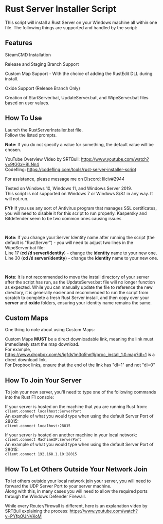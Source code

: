# Rust Server Installer Script

This script will install a Rust Server on your Windows machine all within one file. The following things are supported and handled by the script:

## Features
SteamCMD Installation

Release and Staging Branch Support

Custom Map Support - With the choice of adding the RustEdit DLL during install.

Oxide Support (Release Branch Only)

Creation of StartServer.bat, UpdateServer.bat, and WipeServer.bat files based on user values.

## How To Use
Launch the RustServerInstaller.bat file.  
Follow the listed prompts.  

**Note:** If you do not specify a value for something, the default value will be chosen.  

YouTube Overview Video by SRTBull: https://www.youtube.com/watch?v=9tG0xH8LNn4  
Codefling: https://codefling.com/tools/rust-server-installer-script  

For assistance, please message me on Discord: lilciv#2944  

Tested on Windows 10, Windows 11, and Windows Server 2019.  
This script is not supported on Windows 7 or Windows 8/8.1 in any way. It will not run.

**FYI:** If you use any sort of Antivirus program that manages SSL certificates, you will need to disable it for this script to run properly. Kaspersky and Bitdefender seem to be two common ones causing issues.

</br>

**Note:** If you change your Server Identity name after running the script (the default is "RustServer") - you will need to adjust two lines in the WipeServer.bat file:  
Line 17 (**cd /d server/identity**) - change the **identity** name to your new one.  
Line 30 (**cd /d server/identity**) - change the **identity** name to your new one.

</br>

**Note:** It is not recommended to move the install directory of your server after the script has run, as the UpdateServer.bat file will no longer function as expected. While you can manually update the file to reference the new directory, it is generally easier and recommended to run the script from scratch to complete a fresh Rust Server install, and then copy over your **server** and **oxide** folders, ensuring your identity name remains the same.


## Custom Maps
One thing to note about using Custom Maps:  

Custom Maps **MUST** be a direct downloadable link, meaning the link must immediately start the map download.  
For example, https://www.dropbox.com/s/ig1ds1m3q5hnflj/proc_install_1.0.map?dl=1 is a direct download link.  
For Dropbox links, ensure that the end of the link has "dl=1" and not "dl=0"

## How To Join Your Server
To join your new server, you'll need to type one of the following commands into the Rust F1 console:

If your server is hosted on the machine that you are running Rust from:  
```client.connect localhost:ServerPort```  
An example of what you would type when using the default Server Port of 28015:  
```client.connect localhost:28015```

If your server is hosted on another machine in your local network:  
```client.connect MachineIP:ServerPort```  
An example of what you would type when using the default Server Port of 28015:  
```client.connect 192.168.1.10:28015```

## How To Let Others Outside Your Network Join
To let others outside your local network join your server, you will need to forward the UDP Server Port to your server machine.  
Along with this, in many cases you will need to allow the required ports through the Windows Defender Firewall.  

While every Router/Firewall is different, here is an explanation video by SRTBull explaining the process: https://www.youtube.com/watch?v=PYfpOUNVKoM
